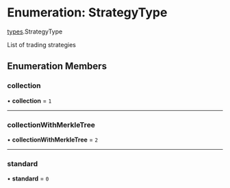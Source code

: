 # Enumeration: StrategyType

[types](../modules/types.md).StrategyType

List of trading strategies

## Enumeration Members

### collection

• **collection** = ``1``

___

### collectionWithMerkleTree

• **collectionWithMerkleTree** = ``2``

___

### standard

• **standard** = ``0``
